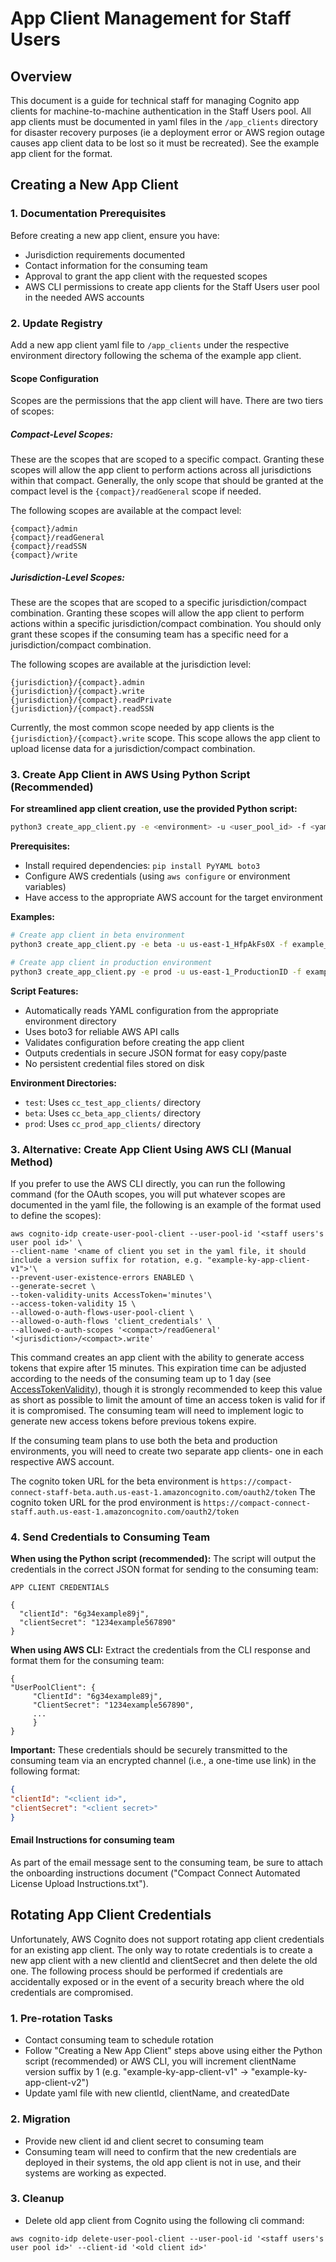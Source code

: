 # App Client Management for Staff Users

## Overview
This document is a guide for technical staff for managing Cognito app clients for machine-to-machine authentication in the Staff Users pool. All app clients must be documented in yaml files in the `/app_clients` directory for disaster recovery purposes (ie a deployment error or AWS region outage causes app client data to be lost so it must be recreated). See the example app client for the format.

## Creating a New App Client

### 1. Documentation Prerequisites
Before creating a new app client, ensure you have:
- Jurisdiction requirements documented
- Contact information for the consuming team
- Approval to grant the app client with the requested scopes
- AWS CLI permissions to create app clients for the Staff Users user pool in the needed AWS accounts

### 2. Update Registry
Add a new app client yaml file to `/app_clients` under the respective environment directory following the schema of the example app client.

#### **Scope Configuration**
   Scopes are the permissions that the app client will have. There are two tiers of scopes:

##### **Compact-Level Scopes:**
   These are the scopes that are scoped to a specific compact. Granting these scopes will allow the app client to perform actions across all jurisdictions within that compact.
   Generally, the only scope that should be granted at the compact level is the `{compact}/readGeneral` scope if needed.

   The following scopes are available at the compact level:
   ```
   {compact}/admin
   {compact}/readGeneral
   {compact}/readSSN
   {compact}/write
   ```

##### **Jurisdiction-Level Scopes:**
   These are the scopes that are scoped to a specific jurisdiction/compact combination. Granting these scopes will allow the app client to perform actions within a specific jurisdiction/compact combination. You should only grant these scopes if the consuming team has a specific need for a jurisdiction/compact combination.

   The following scopes are available at the jurisdiction level:
   ```
   {jurisdiction}/{compact}.admin
   {jurisdiction}/{compact}.write
   {jurisdiction}/{compact}.readPrivate
   {jurisdiction}/{compact}.readSSN
   ```

   Currently, the most common scope needed by app clients is the `{jurisdiction}/{compact}.write` scope. This scope allows the app client to upload license data for a jurisdiction/compact combination.

### 3. Create App Client in AWS Using Python Script (Recommended)
   **For streamlined app client creation, use the provided Python script:**

   ```bash
   python3 create_app_client.py -e <environment> -u <user_pool_id> -f <yaml_file>
   ```

   **Prerequisites:**
   - Install required dependencies: `pip install PyYAML boto3`
   - Configure AWS credentials (using `aws configure` or environment variables)
   - Have access to the appropriate AWS account for the target environment

   **Examples:**
   ```bash
   # Create app client in beta environment
   python3 create_app_client.py -e beta -u us-east-1_HfpAkFs0X -f example_app_client.yml
   
   # Create app client in production environment  
   python3 create_app_client.py -e prod -u us-east-1_ProductionID -f example_app_client.yml
   ```

   **Script Features:**
   - Automatically reads YAML configuration from the appropriate environment directory
   - Uses boto3 for reliable AWS API calls
   - Validates configuration before creating the app client
   - Outputs credentials in secure JSON format for easy copy/paste
   - No persistent credential files stored on disk

   **Environment Directories:**
   - `test`: Uses `cc_test_app_clients/` directory
   - `beta`: Uses `cc_beta_app_clients/` directory  
   - `prod`: Uses `cc_prod_app_clients/` directory

### 3. Alternative: Create App Client Using AWS CLI (Manual Method)
   If you prefer to use the AWS CLI directly, you can run the following command (for the OAuth scopes, you will put whatever scopes are documented in the yaml file, the following is an example of the format used to define the scopes):
   ```
   aws cognito-idp create-user-pool-client --user-pool-id '<staff users's user pool id>' \
   --client-name '<name of client you set in the yaml file, it should include a version suffix for rotation, e.g. "example-ky-app-client-v1">'\
   --prevent-user-existence-errors ENABLED \
   --generate-secret \
   --token-validity-units AccessToken='minutes'\
   --access-token-validity 15 \
   --allowed-o-auth-flows-user-pool-client \
   --allowed-o-auth-flows 'client_credentials' \
   --allowed-o-auth-scopes '<compact>/readGeneral' '<jurisdiction>/<compact>.write'
   ```

   This command creates an app client with the ability to generate access tokens that expire after 15 minutes. This expiration time can be adjusted according to the needs of the consuming team up to 1 day (see [AccessTokenValidity](https://docs.aws.amazon.com/cognito-user-identity-pools/latest/APIReference/API_CreateUserPoolClient.html#CognitoUserPools-CreateUserPoolClient-request-AccessTokenValidity)), though it is strongly recommended to keep this value as short as possible to limit the amount of time an access token is valid for if it is compromised. The consuming team will need to implement logic to generate new access tokens before previous tokens expire.

   If the consuming team plans to use both the beta and production environments, you will need to create two separate app clients- one in each respective AWS account.

   The cognito token URL for the beta environment is `https://compact-connect-staff-beta.auth.us-east-1.amazoncognito.com/oauth2/token` 
   The cognito token URL for the prod environment is `https://compact-connect-staff.auth.us-east-1.amazoncognito.com/oauth2/token`


### 4. **Send Credentials to Consuming Team**
   **When using the Python script (recommended):**
   The script will output the credentials in the correct JSON format for sending to the consuming team:
   ```
   APP CLIENT CREDENTIALS

   {
     "clientId": "6g34example89j",
     "clientSecret": "1234example567890"
   }

   ```

   **When using AWS CLI:**
   Extract the credentials from the CLI response and format them for the consuming team:
   ```
   {
   "UserPoolClient": {
        "ClientId": "6g34example89j",
        "ClientSecret": "1234example567890",
        ...
        }
   }
   ```

   **Important:** These credentials should be securely transmitted to the consuming team via an encrypted channel (i.e., a one-time use link) in the following format:
   ```json
   {
   "clientId": "<client id>",
   "clientSecret": "<client secret>"
   }
   ```


#### Email Instructions for consuming team
As part of the email message sent to the consuming team, be sure to attach the onboarding instructions document ("Compact Connect Automated License Upload Instructions.txt").

## Rotating App Client Credentials
Unfortunately, AWS Cognito does not support rotating app client credentials for an existing app client. The only way to rotate credentials is to create a new app client with a new clientId and clientSecret and then delete the old one. The following process should be performed if credentials are accidentally exposed or in the event of a security breach where the old credentials are compromised.

### 1. Pre-rotation Tasks
- Contact consuming team to schedule rotation
- Follow "Creating a New App Client" steps above using either the Python script (recommended) or AWS CLI, you will increment clientName version suffix by 1 (e.g. "example-ky-app-client-v1" -> "example-ky-app-client-v2")
- Update yaml file with new clientId, clientName, and createdDate

### 2. Migration
- Provide new client id and client secret to consuming team
- Consuming team will need to confirm that the new credentials are deployed in their systems, the old app client is not in use, and their systems are working as expected.

### 3. Cleanup
- Delete old app client from Cognito using the following cli command:
```
aws cognito-idp delete-user-pool-client --user-pool-id '<staff users's user pool id>' --client-id '<old client id>'
```
